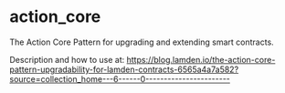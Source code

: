 # action_core
The Action Core Pattern for upgrading and extending smart contracts.

Description and how to use at: https://blog.lamden.io/the-action-core-pattern-upgradability-for-lamden-contracts-6565a4a7a582?source=collection_home---6------0-----------------------
